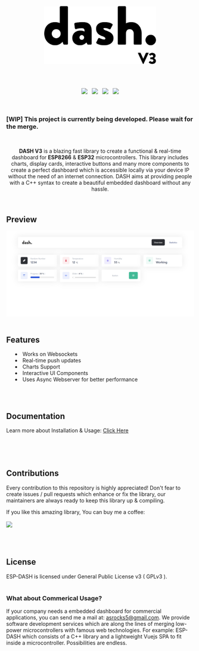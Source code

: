 <p>
  <br/>
</p>
<p align="center"><img src="/docs/logo.png?sanitize=true&raw=true" width="300"></p>
<br/>
<br/>

<p align="center">
<img src="https://img.shields.io/github/last-commit/ayushsharma82/ESP-DASH/dash-next?style=for-the-badge" />
&nbsp;
<img src="https://img.shields.io/travis/com/ayushsharma82/ESP-DASH/dash-next?style=for-the-badge" />
&nbsp;
<img src="https://img.shields.io/github/license/ayushsharma82/ESP-DASH.svg?style=for-the-badge" />
&nbsp;
<a href="https://www.buymeacoffee.com/6QGVpSj" target="_blank"><img src="https://img.shields.io/badge/Buy%20me%20a%20coffee-%245-orange?style=for-the-badge&logo=buy-me-a-coffee" /></a>
</p>

<br/>

<h3>[WIP] This project is currently being developed. Please wait for the merge.</h3>

<br/>

<p align="center"><b>DASH V3</b> is a blazing fast library to create a functional & real-time dashboard for <b>ESP8266</b> & <b>ESP32</b> microcontrollers. This library includes charts, display cards, interactive buttons and many more components to create a perfect dashboard which is accessible locally via your device IP without the need of an internet connection. DASH aims at providing people with a C++ syntax to create a beautiful embedded dashboard without any hassle.</p>

<br/>

<h2>Preview</h2>
<img src="/docs/preview.png?raw=true">

<br/>
<br/>

<h2>Features</h2>
<p>
  <ul style="list-style-position: inside;">
      <li>Works on Websockets</li>
      <li>Real-time push updates</li>
      <li>Charts Support</li>
      <li>Interactive UI Components</li>
      <li>Uses Async Webserver for better performance</li>
  </ul>
</p>

<br/>
<br/>

<h2>Documentation</h2>
<p>Learn more about Installation & Usage: <a href="https://ayushsharma82.github.io/ESP-DASH/">Click Here</a></p>

<br/>
<br/>
<br/>

<h2>Contributions</h2>
<p>Every contribution to this repository is highly appreciated! Don't fear to create issues / pull requests which enhance or fix the library, our maintainers are always ready to keep this library up & compiling.</p>
<p>
If you like this amazing library, You can buy me a coffee:
<br/><br/>
<a href="https://www.buymeacoffee.com/6QGVpSj" target="_blank"><img src="https://img.shields.io/badge/Buy%20me%20a%20coffee-%245-orange?style=for-the-badge&logo=buy-me-a-coffee" /></a>
</p>
<br/>
<br/>


<h2>License</h2>
ESP-DASH is licensed under General Public License v3 ( GPLv3 ).
<br>
<br>


<h3>What about Commerical Usage?</h3>
<p>
If your company needs a embedded dashboard for commercial applications, you can send me a mail at: <a href="mailto:asrocks5@gmail.com">asrocks5@gmail.com</a>. We provide software development services which are along the lines of merging low-power microcontrollers with famous web technologies. For example: ESP-DASH which consists of a C++ library and a lightweight Vuejs SPA to fit inside a microcontroller. Possibilities are endless.
</p>
<br/>
